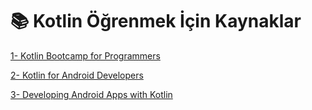 # 📚 Kotlin Öğrenmek İçin Kaynaklar

[1- Kotlin Bootcamp for Programmers](https://www.udacity.com/course/kotlin-for-android-developers--ud888)

[2- Kotlin for Android Developers](https://www.udacity.com/course/kotlin-for-android-developers--ud888)

[3- Developing Android Apps with Kotlin](https://www.udacity.com/course/developing-android-apps-with-kotlin--ud9012)

